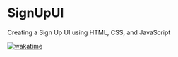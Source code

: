 # SignUpUI
Creating a Sign Up UI using HTML, CSS, and JavaScript

[![wakatime](https://wakatime.com/badge/github/miniloda/SignUpUI.svg)](https://wakatime.com/badge/github/miniloda/SignUpUI)
